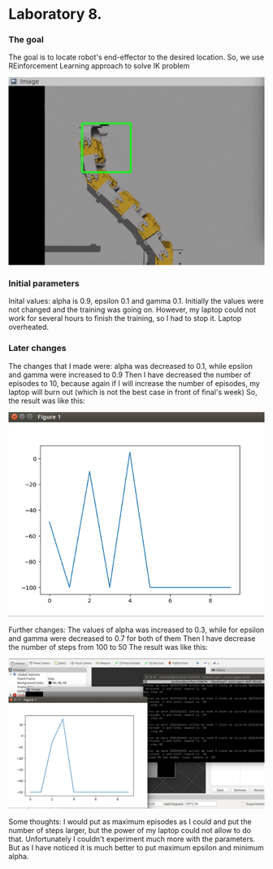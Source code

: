 # Laboratory 8.

### The goal
The goal is to locate robot's end-effector to the desired location. So, we use REinforcement Learning approach to solve IK problem

![](./images/true.png)

### Initial parameters
Inital values: alpha is 0.9, epsilon 0.1 and gamma 0.1.
Initially the values were not changed and the training was going on. However, my laptop could not work for several hours to finish the training, so I had to stop it.
Laptop overheated.

### Later changes
The changes that I made were:
alpha was decreased to 0.1, while epsilon and gamma were increased to 0.9
Then I have decreased the number of episodes to 10, because again if I will increase the number of episodes, my laptop will burn out (which is not the best case in front of final's week)
So, the result was like this:

![](./images/1.png)

Further changes:
The values of alpha was increased to 0.3, while for epsilon and gamma were decreased to 0.7 for both of them
Then I have decrease the number of steps from 100 to 50
The result was like this:

![](./images/2_with50steps.png)

Some thoughts:
I would put as maximum episodes as I could and put the number of steps larger, but the power of my laptop could not allow to do that. Unfortunately I couldn't experiment much more with the parameters. But as I have noticed it is much better to put maximum epsilon and minimum alpha.
